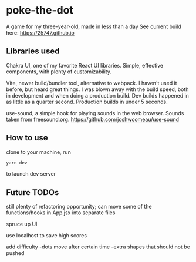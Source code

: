 # poke-the-dot

A game for my three-year-old, made in less than a day
See current build here: https://25747.github.io

## Libraries used

Chakra UI, one of my favorite React UI libraries. Simple, effective components, with plenty of customizability.

Vite, newer build/bundler tool, alternative to webpack. I haven't used it before, but heard great things. I was blown away with the build speed, both in development and when doing a production build. Dev builds happened in as little as a quarter second. Production builds in under 5 seconds.

use-sound, a simple hook for playing sounds in the web browser. Sounds taken from freesound.org. https://github.com/joshwcomeau/use-sound

## How to use

clone to your machine, run

```bash
yarn dev
```

to launch dev server

## Future TODOs

still plenty of refactoring opportunity; can move some of the functions/hooks in App.jsx into separate files

spruce up UI

use localhost to save high scores

add difficulty
-dots move after certain time
-extra shapes that should not be pushed
